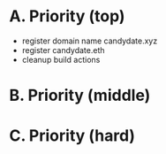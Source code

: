 

# A. Priority (top)
* register domain name candydate.xyz
* register candydate.eth
* cleanup build actions


# B. Priority (middle)

# C. Priority (hard)

